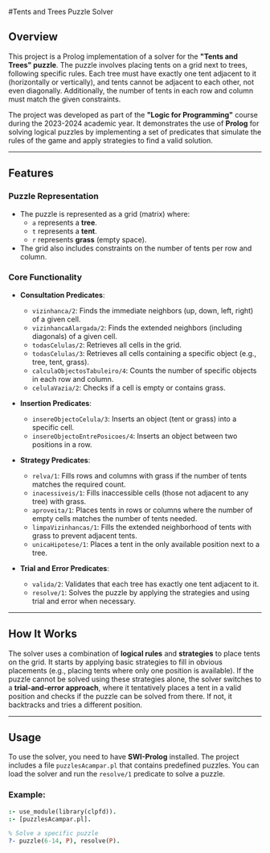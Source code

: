 #Tents and Trees Puzzle Solver

## Overview

This project is a Prolog implementation of a solver for the **"Tents and Trees" puzzle**. The puzzle involves placing tents on a grid next to trees, following specific rules. Each tree must have exactly one tent adjacent to it (horizontally or vertically), and tents cannot be adjacent to each other, not even diagonally. Additionally, the number of tents in each row and column must match the given constraints.

The project was developed as part of the **"Logic for Programming"** course during the 2023-2024 academic year. It demonstrates the use of **Prolog** for solving logical puzzles by implementing a set of predicates that simulate the rules of the game and apply strategies to find a valid solution.

---

## Features

### Puzzle Representation
- The puzzle is represented as a grid (matrix) where:
  - `a` represents a **tree**.
  - `t` represents a **tent**.
  - `r` represents **grass** (empty space).
- The grid also includes constraints on the number of tents per row and column.

### Core Functionality
- **Consultation Predicates**:
  - `vizinhanca/2`: Finds the immediate neighbors (up, down, left, right) of a given cell.
  - `vizinhancaAlargada/2`: Finds the extended neighbors (including diagonals) of a given cell.
  - `todasCelulas/2`: Retrieves all cells in the grid.
  - `todasCelulas/3`: Retrieves all cells containing a specific object (e.g., tree, tent, grass).
  - `calculaObjectosTabuleiro/4`: Counts the number of specific objects in each row and column.
  - `celulaVazia/2`: Checks if a cell is empty or contains grass.

- **Insertion Predicates**:
  - `insereObjectoCelula/3`: Inserts an object (tent or grass) into a specific cell.
  - `insereObjectoEntrePosicoes/4`: Inserts an object between two positions in a row.

- **Strategy Predicates**:
  - `relva/1`: Fills rows and columns with grass if the number of tents matches the required count.
  - `inacessiveis/1`: Fills inaccessible cells (those not adjacent to any tree) with grass.
  - `aproveita/1`: Places tents in rows or columns where the number of empty cells matches the number of tents needed.
  - `limpaVizinhancas/1`: Fills the extended neighborhood of tents with grass to prevent adjacent tents.
  - `unicaHipotese/1`: Places a tent in the only available position next to a tree.

- **Trial and Error Predicates**:
  - `valida/2`: Validates that each tree has exactly one tent adjacent to it.
  - `resolve/1`: Solves the puzzle by applying the strategies and using trial and error when necessary.

---

## How It Works

The solver uses a combination of **logical rules** and **strategies** to place tents on the grid. It starts by applying basic strategies to fill in obvious placements (e.g., placing tents where only one position is available). If the puzzle cannot be solved using these strategies alone, the solver switches to a **trial-and-error approach**, where it tentatively places a tent in a valid position and checks if the puzzle can be solved from there. If not, it backtracks and tries a different position.

---

## Usage

To use the solver, you need to have **SWI-Prolog** installed. The project includes a file `puzzlesAcampar.pl` that contains predefined puzzles. You can load the solver and run the `resolve/1` predicate to solve a puzzle.

### Example:

```prolog
:- use_module(library(clpfd)).
:- [puzzlesAcampar.pl].

% Solve a specific puzzle
?- puzzle(6-14, P), resolve(P).
